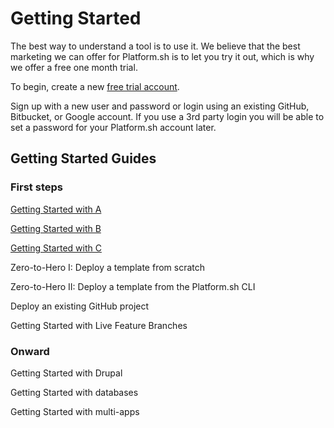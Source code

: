 # Getting Started

The best way to understand a tool is to use it.  We believe that the best marketing we can offer for Platform.sh is to let you try it out, which is why we offer a free one month trial.

To begin, create a new [free trial account](https://accounts.platform.sh/platform/trial/general/setup).

Sign up with a new user and password or login using an existing GitHub, Bitbucket, or Google account. If you use a 3rd party login you will be able to set a password for your Platform.sh account later.

## Getting Started Guides

### First steps

[Getting Started with A](/gettingstarted/gs-a/index.md)

[Getting Started with B](/gettingstarted/gs-b/index.md)

[Getting Started with C](/gettingstarted/gs-c/index.md)

Zero-to-Hero I: Deploy a template from scratch

Zero-to-Hero II: Deploy a template from the Platform.sh CLI

Deploy an existing GitHub project

Getting Started with Live Feature Branches

### Onward

Getting Started with Drupal

Getting Started with databases

Getting Started with multi-apps
